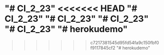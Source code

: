 "# CI_2_23" 
<<<<<<< HEAD
"# CI_2_23" 
"# CI_2_23" 
"# CI_2_23" 
"# CI_2_23" 
"# herokudemo" 
=======

>>>>>>> c7217381545d95fd54fa9c150fbf0f9117845cf2
"# herokudemo" 
